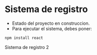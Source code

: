 <h1>Sistema de registro</h1>

- Estado del proyecto en construccion.
- Para ejecutar el sistema, debes poner:

```npm install react```

Sistema de registro 2
